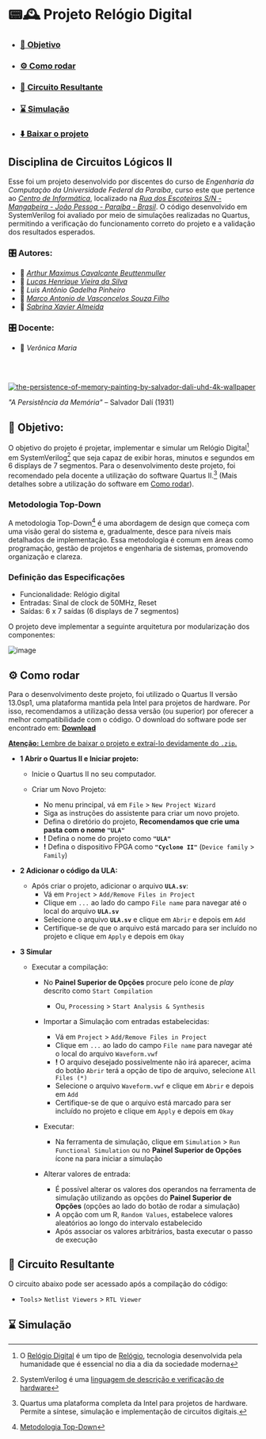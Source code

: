 # :pager::mantelpiece_clock: Projeto Relógio Digital

- ### [:dart: Objetivo](#dart-objetivo-1)
- ### [:gear: Como rodar](#gear-como-rodar-1)
- ### [:floppy_disk: Circuito Resultante](#floppy_disk-circuito-resultante-1)
- ### [:hourglass: Simulação](#hourglass-simulação-1)
- ### [:arrow_down: Baixar o projeto](https://github.com/Maximusthr/Relogio-CL2/archive/refs/heads/main.zip)

## Disciplina de Circuitos Lógicos II

Esse foi um projeto desenvolvido por discentes do curso de *Engenharia da Computação da Universidade Federal da Paraíba*, curso este que pertence ao *[Centro de Informática](http://ci.ufpb.br/)*, localizado na *[Rua dos Escoteiros S/N - Mangabeira - João Pessoa - Paraíba - Brasil](https://g.co/kgs/xobLzCE)*. O código desenvolvido em SystemVerilog foi avaliado por meio de simulações realizadas no Quartus, permitindo a verificação do funcionamento correto do projeto e a validação dos resultados esperados. 

### :control_knobs: Autores:

-  :link:  *[Arthur Maximus Cavalcante Beuttenmuller](https://github.com/Maximusthr)*
-  :link:  *[Lucas Henrique Vieira da Silva](https://github.com/hvslucas)*
-  :link:  *Luis Antônio Gadelha Pinheiro*
-  :link:  *[Marco Antonio de Vasconcelos Souza Filho](https://github.com/MarcoFilho1)*
-  :link:  *[Sabrina Xavier Almeida](https://github.com/sabrina78394)*

###  :control_knobs: Docente:

-  :link: *Verônica Maria*
<br>
<br>

[![the-persistence-of-memory-painting-by-salvador-dali-uhd-4k-wallpaper](https://github.com/user-attachments/assets/715ebe37-425e-419e-b586-2b50a09501f8)](#pagermantelpiece_clock-projeto-relógio-digital)

*"A Persistência da Memória"* – Salvador Dalí (1931)

## :dart: Objetivo:

O objetivo do projeto é projetar, implementar e simular um Relógio Digital[^1] em SystemVerilog[^2] que seja capaz de exibir horas, minutos e segundos em 6 displays de 7 segmentos. Para o desenvolvimento deste projeto, foi recomendado pela docente a utilização do software Quartus II.[^3] (Mais detalhes sobre a utilização do software em [Como rodar](#gear-como-rodar-1)). 

[^1]: O [Relógio Digital](https://www.newtoncbraga.com.br/como-funciona/3901-art532.html) é um tipo de [Relógio](https://pt.wikipedia.org/wiki/Rel%C3%B3gio), tecnologia desenvolvida pela humanidade que é essencial no dia a dia da sociedade moderna

[^2]: SystemVerilog é uma [linguagem de descrição e verificação de hardware](https://pt.wikipedia.org/wiki/Linguagem_de_descri%C3%A7%C3%A3o_de_hardware)

[^3]: Quartus uma plataforma completa da Intel para projetos de hardware. Permite a síntese, simulação e implementação de circuitos digitais.

### Metodologia Top-Down

A metodologia Top-Down[^4] é uma abordagem de design que começa com uma visão geral do sistema e, gradualmente, desce para níveis mais detalhados de implementação. Essa metodologia é comum em áreas como programação, gestão de projetos e engenharia de sistemas, promovendo organização e clareza.

[^4]: [Metodologia Top-Down](https://www.cpt.com.br/cursos-informatica-desenvolvimentodesoftwares/artigos/logica-de-programacao-top-down-modularizacao-estruturas-de-controle-confiabilidade-manutenibilidade-e-portugol)

### Definição das Especificações

 - Funcionalidade: Relógio digital
 - Entradas: Sinal de clock de 50MHz, Reset
 - Saídas: 6 x 7 saídas (6 displays de 7 segmentos)

O projeto deve implementar a seguinte arquitetura por modularização dos componentes:

![image](https://github.com/user-attachments/assets/37978377-b20d-4d5d-9322-a781308dbdd6)

## :gear: Como rodar

Para o desenvolvimento deste projeto, foi utilizado o Quartus II versão 13.0sp1, uma plataforma mantida pela Intel para projetos de hardware. Por isso, recomendamos a utilização dessa versão (ou superior) por oferecer a melhor compatibilidade com o código. O download do software pode ser encontrado em: [**Download**](https://www.intel.com/content/www/us/en/software-kit/711791/intel-quartus-ii-web-edition-design-software-version-13-0sp1-for-windows.html)

[**Atenção:** Lembre de baixar o projeto e extraí-lo devidamente do `.zip`.](#pagermantelpiece_clock-projeto-relógio-digital)

- **1 Abrir o Quartus II e Iniciar projeto:**

  - Inicie o Quartus II no seu computador.

  - Criar um Novo Projeto:
    - No menu principal, vá em `File` > `New Project Wizard`
    - Siga as instruções do assistente para criar um novo projeto.
    - Defina o diretório do projeto, **Recomendamos que crie uma pasta com o nome `"ULA"`**
    - **!** Defina o nome do projeto como **`"ULA"`**
    - **!** Defina o dispositivo FPGA como **`"Cyclone II"`** (`Device family` >  `Family`)

- **2 Adicionar o código da ULA:**
  - Após criar o projeto, adicionar o arquivo **`ULA.sv`**:
    - Vá em `Project` > `Add/Remove Files in Project`
    - Clique em `...` ao lado do campo `File name` para navegar até o local do arquivo **`ULA.sv`**
    - Selecione o arquivo **`ULA.sv`** e clique em `Abrir` e depois em `Add`
    - Certifique-se de que o arquivo está marcado para ser incluído no projeto e clique em `Apply` e depois em `Okay`

- **3 Simular**
  - Executar a compilação:
    - No **Painel Superior de Opções** procure pelo ícone de *play* descrito como `Start Compilation`
      - Ou, `Processing` > `Start Analysis & Synthesis`

    - Importar a Simulação com entradas estabelecidas:
      - Vá em `Project` > `Add/Remove Files in Project`
      - Clique em `...` ao lado do campo `File name` para navegar até o local do arquivo `Waveform.vwf`
      - **!** O arquivo desejado possivelmente não irá aparecer, acima do botão `Abrir` terá a opção de tipo de arquivo, selecione `All Files (*)`
      - Selecione o arquivo `Waveform.vwf` e clique em `Abrir` e depois em `Add`
      - Certifique-se de que o arquivo está marcado para ser incluído no projeto e clique em `Apply` e depois em `Okay`
     
    - Executar:
      - Na ferramenta de simulação, clique em `Simulation` > `Run Functional Simulation` ou no **Painel Superior de Opções** ícone na para iniciar a simulação
     
    - Alterar valores de entrada:
      - É possível alterar os valores dos operandos na ferramenta de simulação utilizando as opções do **Painel Superior de Opções** (opções ao lado do botão de rodar a simulação)
      - A opção com um R, `Random Values`, estabelece valores aleatórios ao longo do intervalo estabelecido
      - Após associar os valores arbitrários, basta executar o passo de execução

## :floppy_disk: Circuito Resultante

O circuito abaixo pode ser acessado após a compilação do código:
- `Tools`> `Netlist Viewers` > `RTL Viewer`

## :hourglass: Simulação

